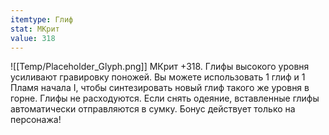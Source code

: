 ```yaml
---
itemtype: Глиф
stat: МКрит 
value: 318
---
```

![[Temp/Placeholder_Glyph.png]]
МКрит +318. Глифы высокого уровня усиливают гравировку поножей. Вы можете использовать 1 глиф и 1 Пламя начала I, чтобы синтезировать новый глиф такого же уровня в горне. Глифы не расходуются. Если снять одеяние, вставленные глифы автоматически отправляются в сумку. Бонус действует только на персонажа!
